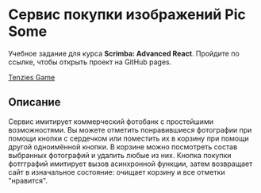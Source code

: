 # Сервис покупки изображений Pic Some

Учебное задание для курса **Scrimba: Advanced React**. Пройдите по ссылке, чтобы открыть проект на GitHub pages.

[Tenzies Game](https://yanzhura.github.io/pic-some)

## Описание

Сервис имитирует коммерческий фотобанк с простейшими возможностями. Вы можете отметить понравившиеся фотографии при помощи кнопки с сердечком или поместить их в корзину при помощи другой одноимённой кнопки. В корзине можно посмотреть состав выбранных фотографий и удалить любые из них. Кнопка покупки фотгграфий имитирует вызов асинхронной функции, затем возвращает сайт в изначальное состояние: очищает корзину и все отметки "нравится".
